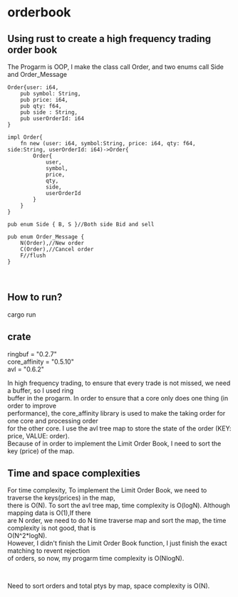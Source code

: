 # orderbook
## Using rust to create a high frequency trading order book

The Progarm is OOP, I make the class call Order, and two enums call Side and Order_Message
```
Order{user: i64,
    pub symbol: String,
    pub price: i64,
    pub qty: f64,
    pub side : String,
    pub userOrderId: i64
}

impl Order{
    fn new (user: i64, symbol:String, price: i64, qty: f64, side:String, userOrderId: i64)->Order{
        Order{
            user,
            symbol,
            price,
            qty,
            side,
            userOrderId
        }
    }
}

pub enum Side { B, S }//Both side Bid and sell

pub enum Order_Message {
    N(Order),//New order
    C(Order),//Cancel order
    F//flush
}
``` 
<br />

## How to run?
cargo run <br/>

## crate
ringbuf = "0.2.7" <br />
core_affinity = "0.5.10" <br />
avl = "0.6.2" <br />

In high frequency trading, to ensure that every trade is not missed, we need a buffer, so I used ring <br />
buffer in the progarm. In order to ensure that a core only does one thing (in order to improve <br />
performance), the core_affinity library is used to make the taking order for one core and processing order <br />
for the other core. I use the avl tree map to store the state of the order (KEY: price, VALUE: order). <br />
Because of in order to implement the Limit Order Book, I need to sort the key (price) of the map.

## Time and space complexities
For time complexity, To implement the Limit Order Book, we need to traverse the keys(prices) in the map,<br /> 
there is O(N). To sort the avl tree map, time complexity is O(logN). Although mapping data is O(1),If there <br />
 are N order, we need to do N time traverse map and sort the map, the time complexity is not good, that is <br />
 O(N^2*logN). <Br />
 However, I didn't finish the Limit Order Book function, I just finish the exact matching to revent rejection<br /> 
 of orders, so now, my progarm time complexity is O(NlogN).
 
 <br />
 
 Need to sort orders and total ptys by map, space complexity is O(N).